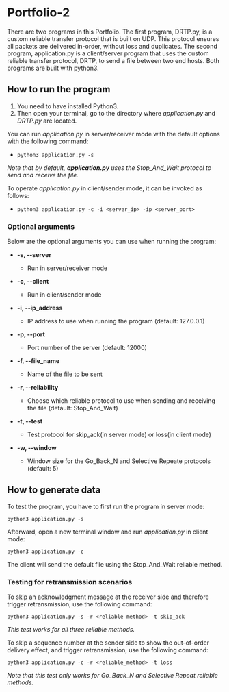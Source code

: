 # Portfolio-2

There are two programs in this Portfolio. The first program, DRTP.py, is a custom reliable transfer protocol that is built on UDP. This protocol ensures all packets are delivered in-order, without loss and duplicates. The second program, application.py is a client/server program that uses the custom reliable transfer protocol, DRTP, to send a file between two end hosts. Both programs are built with python3.

## How to run the program

1. You need to have installed Python3.
2. Then open your terminal, go to the directory where *application.py* and *DRTP.py* are located.

You can run *application.py* in server/receiver mode with the default options with the following command:
 - ```python3 application.py -s```

*Note that by default, **application.py** uses the Stop_And_Wait protocol to send and receive the file.*

To operate *application.py* in client/sender mode, it can be invoked as follows:
 - ```python3 application.py -c -i <server_ip> -ip <server_port>```

### Optional arguments

Below are the optional arguments you can use when running the program:

- **-s, --server**
    - Run in server/receiver mode

- **-c, --client**
    - Run in client/sender mode

- **-i, --ip_address**
    - IP address to use when running the program (default: 127.0.0.1)

- **-p, --port**
    - Port number of the server (default: 12000)

- **-f, --file_name**
    - Name of the file to be sent

- **-r, --reliability**
    - Choose which reliable protocol to use when sending and receiving the file (default: Stop_And_Wait)

- **-t, --test**
    - Test protocol for skip_ack(in server mode) or loss(in client mode)

- **-w, --window**
    - Window size for the Go_Back_N and Selective Repeate protocols (default: 5)

## How to generate data

To test the program, you have to first run the program in server mode:
```
python3 application.py -s
```
Afterward, open a new terminal window and run *application.py* in client mode:
```
python3 application.py -c
```

The client will send the default file using the Stop_And_Wait reliable method.

### Testing for retransmission scenarios

To skip an acknowledgment message at the receiver side and therefore trigger retransmission, use the following command:
```
python3 application.py -s -r <reliable method> -t skip_ack
```

*This test works for all three reliable methods.*

To skip a sequence number at the sender side to show the out-of-order delivery effect, and trigger retransmission, use the following command:
```
python3 application.py -c -r <reliable_method> -t loss
```
*Note that this test only works for Go_Back_N and Selective Repeat reliable methods.*
